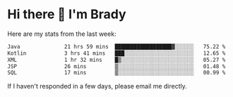 # Hi there 👋 I'm Brady

Here are my stats from the last week:
<!--START_SECTION:waka-->

```txt
Java              21 hrs 59 mins  ██████████████████▓░░░░░░   75.22 %
Kotlin            3 hrs 41 mins   ███░░░░░░░░░░░░░░░░░░░░░░   12.65 %
XML               1 hr 32 mins    █▒░░░░░░░░░░░░░░░░░░░░░░░   05.27 %
JSP               26 mins         ▒░░░░░░░░░░░░░░░░░░░░░░░░   01.48 %
SQL               17 mins         ▒░░░░░░░░░░░░░░░░░░░░░░░░   00.99 %
```

<!--END_SECTION:waka-->

If I haven't responded in a few days, please email me directly. 

